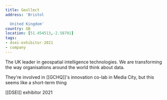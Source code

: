 ```yaml
---
title: Geollect
address: 'Bristol

  United Kingdom'
country: GB
location: [51.454513,-2.58791]
tags:
- dsei-exhibitor-2021
- company
---
```

The UK leader in geospatial intelligence technologies. We are transforming the way organisations around the world think about data.

They're involved in [[GCHQ]]'s innovation co-lab in Media City, but this seems like a short-term thing

[[DSEI]] exhibitor 2021